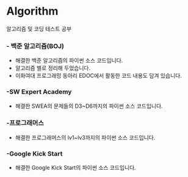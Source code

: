 # Algorithm
알고리즘 및 코딩 테스트 공부

### - 백준 알고리즘(BOJ)
- 해결한 백준 알고리즘의 파이썬 소스 코드입니다.
- 알고리즘 별로 정리해 두었습니다.
- 이화여대 프로그래밍 동아리 EDOC에서 활동한 코드 내용도 담겨 있습니다.

### -SW Expert Academy
 - 해결한 SWEA의 문제들의 D3~D6까지의 파이썬 소스 코드입니다.
    
### -프로그래머스
 - 해결한 프로그래머스의 lv1~lv3까지의 파이썬 소스 코드입니다.
    
### -Google Kick Start
 - 해결한 Google Kick Start의 파이썬 소스 코드입니다.

